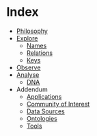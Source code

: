 <!-- TITLE: A-PART-OF-NATURE -->
<!-- SUBTITLE: Although it often feels as if we were apart from nature, we are indeed a part of nature! -->
# Index
* [Philosophy](/a-part-of-nature/philosophy)
* [Explore](/a-part-of-nature/exploration)
  * [Names](/a-part-of-nature/exploration/names)
  * [Relations](/a-part-of-nature/exploration/relations)
  * [Keys](/a-part-of-nature/exploration/keys)
* [Observe](/a-part-of-nature/observation)
* [Analyse](/a-part-of-nature/data-analysis)
  * [DNA](/a-part-of-nature/data-analysis/DNA)
* Addendum
  * [Applications](/a-part-of-nature/applications)
  * [Community of Interest](/a-part-of-nature/community-of-interest)
  * [Data Sources](/a-part-of-nature/data-sources)
  * [Ontologies](/a-part-of-nature/ontologies)
  * [Tools](/a-part-of-nature/tools)